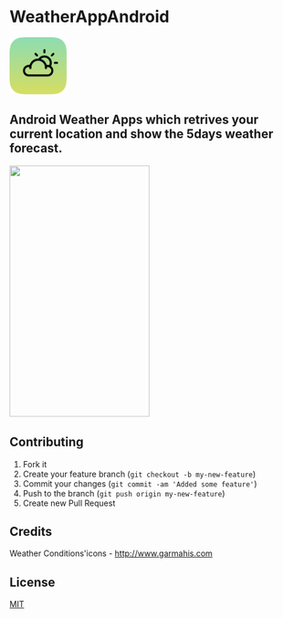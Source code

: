 # WeatherAppAndroid
 
<img src="https://github.com/phyopwint1912/WeatherAppiOS/blob/master/Icon-App-76x76%403x.png" width="100" height="100"/>


## Android Weather Apps which retrives your current location and show the 5days weather forecast.

<img src="https://github.com/phyopwint1912/WeatherAppAndroid/blob/master/Screenshot_2016-08-21-17-50-29.png" width="245" height="440"/>

## Contributing
 1. Fork it
 2. Create your feature branch (`git checkout -b my-new-feature`)
 3. Commit your changes (`git commit -am 'Added some feature'`)
 4. Push to the branch (`git push origin my-new-feature`)
 5. Create new Pull Request
 

## Credits
Weather Conditions'icons - http://www.garmahis.com


## License
[MIT](http://www.opensource.org/licenses/MIT)



